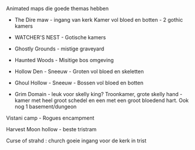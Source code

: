 Animated maps die goede themas hebben
- The Dire maw - ingang van kerk
  Kamer vol bloed en botten - 2 gothic kamers
- WATCHER'S NEST - Gotische kamers



- Ghostly Grounds - mistige graveyard
- Haunted Woods - Misitige bos omgeving


- Hollow Den - Sneeuw - Groten vol bloed en skeletten
- Ghoul Hollow -  Sneeuw - Bossen vol bloed en botten

- Grim Domain - leuk voor skelly king? Troonkamer, grote skelly hand - kamer met heel groot schedel en een met een groot bloedend hart.  Ook nog 1 basement/dungeon


Vistani camp - Rogues encampment

Harvest Moon hollow - beste tristram

Curse of strahd : church goeie ingang voor de kerk in trist